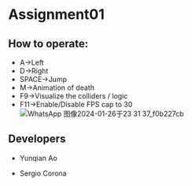 # Assignment01
## How to operate:
* A->Left
* D->Right
* SPACE->Jump
* M->Animation of death
* F9->Visualize the colliders / logic
* F11->Enable/Disable FPS cap to 30
![WhatsApp 图像2024-01-26于23 31 37_f0b227cb](https://github.com/YunqianAo/Assignment01/assets/79161526/b0443fb4-eaba-44b5-8c20-67b80d917142)

## Developers

 - Yunqian Ao

 - Sergio Corona

